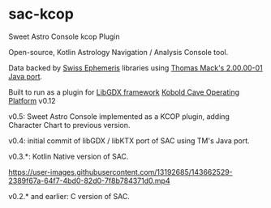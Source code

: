 # sac-kcop
Sweet Astro Console kcop Plugin

Open-source, Kotlin Astrology Navigation / Analysis Console tool.

Data backed by [Swiss Ephemeris](https://www.astro.com/swisseph/swephinfo_e.htm) libraries using [Thomas Mack's 2.00.00-01 Java port](http://www.th-mack.de/international/download/index.html).

Built to run as a plugin for [LibGDX framework](https://libgdx.com/) [Kobold Cave Operating Platform](https://github.com/exertionriver/kcop) v0.12

v0.5: Sweet Astro Console implemented as a KCOP plugin, adding Character Chart to previous version.

v0.4: initial commit of libGDX / libKTX port of SAC using TM's Java port.

v0.3.*: Kotlin Native version of SAC.

https://user-images.githubusercontent.com/13192685/143662529-2389f67a-64f7-4bd0-82d0-7f8b784371d0.mp4

v0.2.* and earlier: C version of SAC.
